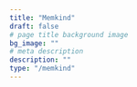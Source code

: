```yaml
---
title: "Memkind"
draft: false
# page title background image
bg_image: ""
# meta description
description: ""
type: "/memkind"
---
```


<!--
    This page is generated based on:
    - script page 'themes/pmem-hugo/layouts/memkind/list.html', and
    - content in 'data/<lang>/memkind'
-->

